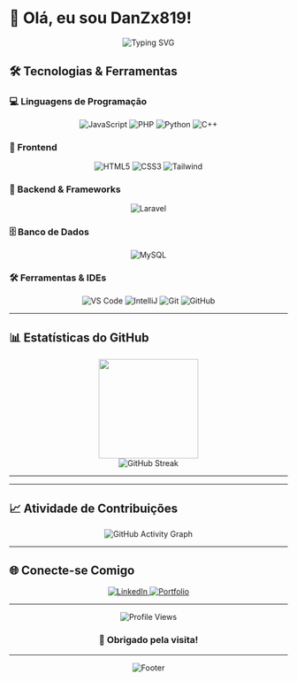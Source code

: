 # 👋 Olá, eu sou DanZx819!

<div align="center">
  <img src="https://readme-typing-svg.herokuapp.com?font=Fira+Code&weight=500&size=28&pause=1000&color=36BCF7&center=true&vCenter=true&width=600&lines=Desenvolvedor+Full+Stack;Apaixonado+por+Tecnologia;Sempre+Aprendendo+algo+Novo!" alt="Typing SVG" />
</div>

## 🛠️ Tecnologias & Ferramentas

### 💻 Linguagens de Programação
<div align="center">
  <img src="https://img.shields.io/badge/JavaScript-F7DF1E?style=for-the-badge&logo=javascript&logoColor=black" alt="JavaScript"/>
  <img src="https://img.shields.io/badge/PHP-777BB4?style=for-the-badge&logo=php&logoColor=white" alt="PHP"/>
  <img src="https://img.shields.io/badge/Python-3776AB?style=for-the-badge&logo=python&logoColor=white" alt="Python"/>
  <img src="https://img.shields.io/badge/C++-00599C?style=for-the-badge&logo=c%2b%2b&logoColor=white" alt="C++"/>

</div>

### 🎨 Frontend
<div align="center">
  <img src="https://img.shields.io/badge/HTML5-E34F26?style=for-the-badge&logo=html5&logoColor=white" alt="HTML5"/>
  <img src="https://img.shields.io/badge/CSS3-1572B6?style=for-the-badge&logo=css3&logoColor=white" alt="CSS3"/>
  <img src="https://img.shields.io/badge/Tailwind_CSS-38B2AC?style=for-the-badge&logo=tailwind-css&logoColor=white" alt="Tailwind"/>
</div>

### 🔧 Backend & Frameworks
<div align="center">
  <img src="https://img.shields.io/badge/Laravel-FF2D20?style=for-the-badge&logo=laravel&logoColor=white" alt="Laravel"/>
</div>

### 🗄️ Banco de Dados
<div align="center">
  <img src="https://img.shields.io/badge/MySQL-005C84?style=for-the-badge&logo=mysql&logoColor=white" alt="MySQL"/>
</div>

### 🛠️ Ferramentas & IDEs
<div align="center">
  <img src="https://img.shields.io/badge/VS_Code-0078D4?style=for-the-badge&logo=visual%20studio%20code&logoColor=white" alt="VS Code"/>
  <img src="https://img.shields.io/badge/IntelliJ_IDEA-000000.svg?style=for-the-badge&logo=intellij-idea&logoColor=white" alt="IntelliJ"/>
  <img src="https://img.shields.io/badge/Git-F05032?style=for-the-badge&logo=git&logoColor=white" alt="Git"/>
  <img src="https://img.shields.io/badge/GitHub-100000?style=for-the-badge&logo=github&logoColor=white" alt="GitHub"/>
</div>

---

## 📊 Estatísticas do GitHub

<div align="center">
  <img height="180em" src="https://github-readme-stats.vercel.app/api/top-langs/?username=DanZx819&layout=compact&langs_count=8&theme=tokyonight&hide=html,css,json,scss,tsql,shell,batchfile,dockerfile"/>
</div>

<div align="center">
  <img src="https://github-readme-streak-stats.herokuapp.com/?user=DanZx819&theme=tokyonight" alt="GitHub Streak"/>
</div>

---




---

## 📈 Atividade de Contribuições

<div align="center">
  <img src="https://github-readme-activity-graph.vercel.app/graph?username=DanZx819&theme=tokyo-night&bg_color=1a1b27&color=70a5fd&line=70a5fd&point=bf91f3&area=true&hide_border=true" alt="GitHub Activity Graph"/>
</div>

---

## 🌐 Conecte-se Comigo

<div align="center">
  <a href="https://www.linkedin.com/in/daniel-de-oliveira-zanchetta-512a3b311" target="_blank">
    <img src="https://img.shields.io/badge/LinkedIn-0077B5?style=for-the-badge&logo=linkedin&logoColor=white" alt="LinkedIn"/>
  </a>
  <a href="#" target="_blank">
    <img src="https://img.shields.io/badge/Portfolio-000000?style=for-the-badge&logo=About.me&logoColor=white" alt="Portfolio"/>
  </a>
</div>

---



<div align="center">
  <img src="https://komarev.com/ghpvc/?username=DanZx819&label=Visualizações%20do%20Perfil&color=0e75b6&style=flat" alt="Profile Views"/>
  
  <h3>💖 Obrigado pela visita!</h3>
  

---

<div align="center">
  <img src="https://capsule-render.vercel.app/api?type=waving&color=gradient&height=100&section=footer" alt="Footer"/>
</div>
